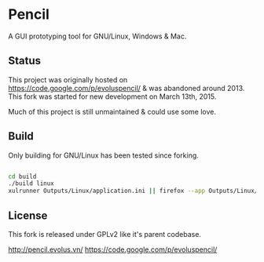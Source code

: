 # Pencil

A GUI prototyping tool for GNU/Linux, Windows & Mac.

## Status

This project was originally hosted on https://code.google.com/p/evoluspencil/ &
was abandoned around 2013. This fork was started for new development on March
13th, 2015.

Much of this project is still unmaintained & could use some love.

## Build

Only building for GNU/Linux has been tested since forking.

```bash

cd build
./build linux
xulrunner Outputs/Linux/application.ini || firefox --app Outputs/Linux/application.ini

```

## License

This fork is released under GPLv2 like it's parent codebase.

http://pencil.evolus.vn/
https://code.google.com/p/evoluspencil/
